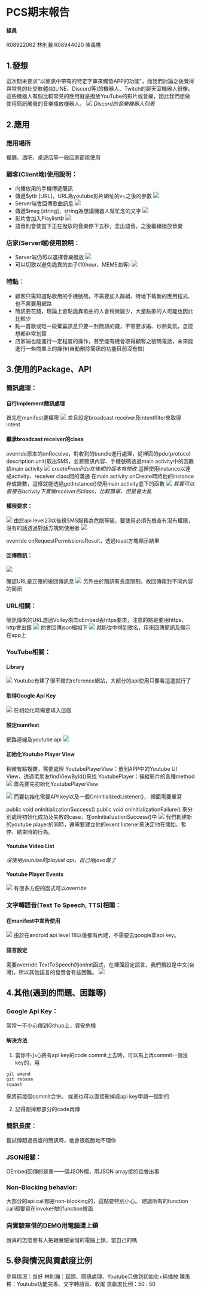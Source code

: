 # PCS期末報告
#### 組員
R08922062	林則瀚
R08944020	陳禹樵
## 1.發想
這次期末要求"以簡訊中帶有的特定字串來觸發APP的功能"，而我們討論之後覺得與常見的社交軟體(如LINE、Discord等)的機器人、Twitch的聊天室機器人很像。
這些機器人有個比較常見的應用就是撥放YouTube的影片或音樂，因此我們想做使用簡訊觸發的音樂播放機器人。
![](https://i.imgur.com/FzGBiDm.png)
*Discord的音樂機器人列表*
## 2.應用
### 應用場所
餐廳、酒吧、桌遊店等一般店家都能使用
### 顧客(Client端)使用說明：
- 向播放用的手機傳遞簡訊
- 傳遞$ytb [URL]，URL為youtube影片網址的v=之後的參數
![](https://i.imgur.com/TueSayd.png)
- Server端會回傳歌曲訊息
![](https://i.imgur.com/zAaMTmO.png)
- 傳遞$msg [string]，string為想讓機器人幫忙念的文字
![](https://i.imgur.com/ilRcXp9.png)
- 影片會加入Playlist中
![](https://i.imgur.com/g0KoaKg.png)
- 語音則會使當下正在撥放的音樂停下五秒，念出語音，之後繼續撥放音樂
### 店家(Server端)使用說明：
- Server端仍可以選擇音樂撥放
![](https://i.imgur.com/I8JdTqZ.png)
- 可以切歌以避免詭異的曲子(10hour、MEME曲等)
![](https://i.imgur.com/1hb1bj9.png)
### 特點：
- 顧客只需知道點歌用的手機號碼，不需要加入群組、特地下載新的應用程式、也不需要用網路
- 簡訊要花錢，理論上會點詭異歌曲的人會稍微變少，大量點歌的人可能也因此比較少
- 點一首歌或唸一段驚喜訊息只要一封簡訊的錢，不管要求婚、炒熱氣氛，怎麼想都非常划算
- 店家端也能進行一定程度的操作，甚至能有機會取得顧客之號碼電話，未來能進行一些商業上的操作(自動刪除簡訊的功能目前沒有做)
## 3.使用的Package、API
### 簡訊處理：
#### 自行implement簡訊處理
首先在manifest要權限
![](https://i.imgur.com/o4RDaE2.png)
並且設定broadcast receiver及intentfilter來取得intent
#### 繼承broadcast receiver的class
override原本的onReceive，對收到的bundle進行處理，從裡面的pdu(protocol description unit)取出SMS，並將簡訊內容、手機號碼透過main activity中的函數給main activity
![](https://imgur.com/Qy9ii2T.png)
*createFromPdu在後期的版本有修改*
這裡使用instance以達成activity、receiver class間的溝通
在main activity onCreate時將他的instance存成變數，這樣就能透過getInstance()使用main activity底下的函數
![](https://imgur.com/nRhi6ko.png)
*其實可以直接在activity下實做receiver的class，比較簡單，但是會太亂*

#### 權限要求：
![](https://imgur.com/a7RLqTj.png)
由於api level23以後視SMS服務為危險等級，要使用必須先檢查有沒有權限，沒有的話透過對話方塊問使用者
![](https://i.imgur.com/sRd1TcA.png)

override onRequestPermissionsResult，透過toast方塊顯示結果
#### 回傳簡訊：
![](https://i.imgur.com/JO6kUu4.png)

確認URL是正確的後回傳訊息
![](https://i.imgur.com/zAaMTmO.png)
另外由於簡訊有長度限制，故回傳兩封不同內容的簡訊
### URL相關：
簡訊傳來的URL透過Volley來向oEmbed丟https要求，注意的點是要用https，http會出錯
![](https://imgur.com/Crigomr.png)
他會回傳json檔如下
![](https://imgur.com/2tQ0zYT.png)
就能從中得到歌名，用來回傳簡訊及顯示在app上
### YouTube相關：
#### Library
![](https://i.imgur.com/Xi9uoZV.png)
Youtube有建了很不錯的reference網站，大部分的api使用只要看這邊就行了
#### 取得Google Api Key
![](https://i.imgur.com/5ChP4sj.png)
在初始化時需要填入這個
#### 設定manifest
網路連線及youtube api
![](https://imgur.com/EsOrpMK.png)
#### 初始化Youtube Player View
稍微有點複雜，需要處理
YoutubePlayerView：嵌到APP中的Youtube UI View，透過老朋友findViewById()來找
YoutubePlayer：操縱影片的各種method
![](https://imgur.com/dAsXQpm.png)
首先要先初始化YoutubePlayerView

![](https://imgur.com/PD4WRkI.png)
而要初始化需要API key以及一個OnInitializedListener()，
裡面需要重寫

public void onInitializationSuccess()
public void onInitializationFailure()
來分別處理初始化成功及失敗的case，在onInitializationSuccess()中
![](https://i.imgur.com/A8r2pa8.png)
我們創建新的youtube player的同時，還需要建立他的event listener來決定他在開始、暫停、結束時的行為。

#### Youtube Video List
*沒使用youtube的playlist api，自己用java做了*
#### Youtube Player Events
![](https://i.imgur.com/TVlEc5E.png)
有很多方便的函式可以override
### 文字轉語音(Text To Speech, TTS)相關：
#### 在manifest中宣告使用
![](https://i.imgur.com/LusFghe.png)
由於在android api level 18以後都有內建，不需要去google拿api key。
#### 語言設定
需要override TextToSpeech的onInit函式，在裡面設定語言。我們預設是中文(台灣)，所以其他語言的發音會有些困難。
![](https://i.imgur.com/19xWLDX.png)

## 4.其他(遇到的問題、困難等)
### Google Api Key：
常常一不小心傳到Github上，資安危機
#### 解決方法
1. 當你不小心將有api key的code commit上去時，可以馬上再commit一個沒key的，用
```
git amend
git rebase
squash
```
來將前幾個commit合併。
或者也可以直接刪掉該api key申請一個新的

2. 記得刪掉那部分的code再傳
### 簡訊長度：
嘗試傳超過長度的簡訊時，他會很乾脆地不理你
### JSON相關：
OEmbed回傳的是單一一個JSON檔，用JSON array接的話會出事
### Non-Blocking behavior:
大部分的api call都是non-blocking的，這點要特別小心。
建議所有的function call都要寫在invoke他的function裡面
### 向實驗室借的DEMO用電腦遭上鎖
說真的怎麼會有人把跟實驗室借的電腦上鎖，當自己的嗎
## 5.參與情況與貢獻度比例
參與情況：良好
林則瀚：起頭、簡訊處理、Youtube只做到初始化+純播放
陳禹樵：Youtube功能完善、文字轉語音、收尾
貢獻度比例：50 : 50
